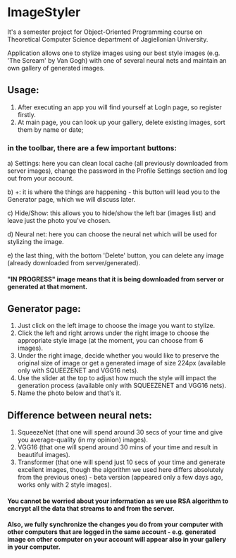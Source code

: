 # ImageStyler

It's a semester project for Object-Oriented Programming course on Theoretical Computer Science department of Jagiellonian University.

Application allows one to stylize images using our best style images (e.g. 'The Scream' by Van Gogh) with one of several neural nets 
and maintain an own gallery of generated images.

## Usage:
1) After executing an app you will find yourself at LogIn page, so register firstly.
2) At main page, you can look up your gallery, delete existing images, sort them by name or date;
### in the toolbar, there are a few important buttons:

  a) Settings: here you can clean local cache (all previously downloaded from server images), change the password in the Profile Settings section and log out from your account.
  
  b) +: it is where the things are happening - this button will lead you to the Generator page, which we will discuss later.
  
  c) Hide/Show: this allows you to hide/show the left bar (images list) and leave just the photo you've chosen.
  
  d) Neural net: here you can choose the neural net which will be used for stylizing the image.
  
  e) the last thing, with the bottom 'Delete' button, you can delete any image (already downloaded from server/generated).
  
#### "IN PROGRESS" image means that it is being downloaded from server or generated at that moment.

## Generator page:
1) Just click on the left image to choose the image you want to stylize.
2) Click the left and right arrows under the right image to choose the appropriate style image (at the moment, you can choose from 6 images).
3) Under the right image, decide whether you would like to preserve the original size of image or get a generated image of size 224px (available only with SQUEEZENET and VGG16 nets).
4) Use the slider at the top to adjust how much the style will impact the generation process (available only with SQUEEZENET and VGG16 nets).
5) Name the photo below and that's it.

## Difference between neural nets:
1) SqueezeNet (that one will spend around 30 secs of your time and give you average-quality (in my opinion) images).
2) VGG16 (that one will spend around 30 mins of your time and result in beautiful images).
3) Transformer (that one will spend just 10 secs of your time and generate excellent images, though the algorithm we used here differs absolutely from the previous ones) - beta version (appeared only a few days ago, works only with 2 style images).

#### You cannot be worried about your information as we use RSA algorithm to encrypt all the data that streams to and from the server.
#### Also, we fully synchronize the changes you do from your computer with other computers that are logged in the same account - e.g. generated image on other computer on your account will appear also in your gallery in your computer.
